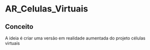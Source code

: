 # AR_Celulas_Virtuais

## Conceito 
A ideia é criar uma versão em realidade aumentada do projeto células virtuais 



